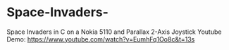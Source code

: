 # Space-Invaders-
Space Invaders in C on a Nokia 5110 and Parallax 2-Axis Joystick
Youtube Demo: https://www.youtube.com/watch?v=EumhFq1Oo8c&t=13s
